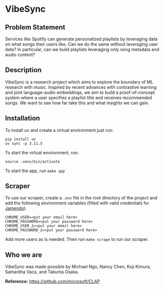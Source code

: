 # VibeSync
## Problem Statement
Services like Spotify can generate personalized playlists by leveraging data on what songs their users like. Can we do the same without leveraging user data? In particular, can we build playlists leveraging only song metadata and audio content?
## Description
VibeSync is a research project which aims to explore the boundary of ML research with music. Inspired by recent advances with contrastive learning and joint language-audio embeddings, we aim to build a proof-of-concept system where a user specifies a playlist title and receives recommended songs. We want to see how far take this and what insights we can gain.

## Installation
To install uv and create a virtual environment just run:
```shell
pip install uv
uv sync -p 3.11.5
```
To start the virtual environment, run:
```shell
source .venv/bin/activate
```
To start the app, run `make app`
## Scraper
To use our scraper, create a `.env` file in the root directory of the project and add the following environment variables (filled with valid credentials for [Jamendo](https://jamendo.com/)):
```
CHROME_USER=<put your email here>
CHROME_PASSWORD=<put your password here>
CHROME_USER_2=<put your email here>
CHROME_PASSWORD_2=<put your password here>
```
Add more users as is needed. Then run `make scrape` to run our scraper.
## Who we are
VibeSync was made possible by Michael Ngo, Nancy Chen, Koji Kimura, Samantha Vaca, and Takuma Osaka.

**Reference:** https://github.com/microsoft/CLAP